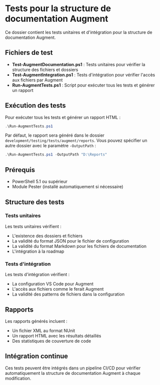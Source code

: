 # Tests pour la structure de documentation Augment

Ce dossier contient les tests unitaires et d'intégration pour la structure de documentation Augment.

## Fichiers de test

- **Test-AugmentDocumentation.ps1** : Tests unitaires pour vérifier la structure des fichiers et dossiers
- **Test-AugmentIntegration.ps1** : Tests d'intégration pour vérifier l'accès aux fichiers par Augment
- **Run-AugmentTests.ps1** : Script pour exécuter tous les tests et générer un rapport

## Exécution des tests

Pour exécuter tous les tests et générer un rapport HTML :

```powershell
.\Run-AugmentTests.ps1
```

Par défaut, le rapport sera généré dans le dossier `development/testing/tests/augment/reports`. Vous pouvez spécifier un autre dossier avec le paramètre `-OutputPath` :

```powershell
.\Run-AugmentTests.ps1 -OutputPath "D:\Reports"
```

## Prérequis

- PowerShell 5.1 ou supérieur
- Module Pester (installé automatiquement si nécessaire)

## Structure des tests

### Tests unitaires

Les tests unitaires vérifient :
- L'existence des dossiers et fichiers
- La validité du format JSON pour le fichier de configuration
- La validité du format Markdown pour les fichiers de documentation
- L'intégration à la roadmap

### Tests d'intégration

Les tests d'intégration vérifient :
- La configuration VS Code pour Augment
- L'accès aux fichiers comme le ferait Augment
- La validité des patterns de fichiers dans la configuration

## Rapports

Les rapports générés incluent :
- Un fichier XML au format NUnit
- Un rapport HTML avec les résultats détaillés
- Des statistiques de couverture de code

## Intégration continue

Ces tests peuvent être intégrés dans un pipeline CI/CD pour vérifier automatiquement la structure de documentation Augment à chaque modification.
